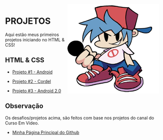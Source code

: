 
<img src="imagens/!blueballs 0boeiip.png" align="right" width="300">

# PROJETOS
Aqui estão meus primeiros projetos iniciando no HTML & CSS!

## HTML & CSS



* [Projeto #1 - Android](https://darkstack16.github.io/HTML-CSS-PROJETOS/projeto_android/index.html)

* [Projeto #2 - Cordel](https://darkstack16.github.io/HTML-CSS-PROJETOS/projeto_cordel/index.html)

* [Projeto #3 - Android 2.0](https://darkstack16.github.io/HTML-CSS-PROJETOS/projeto_android_2.0/index.html)




## Observação

Os desafios/projetos acima, são feitos com base nos projetos
do canal do Curso Em Vídeo.

* [Minha Página Principal do Github](https://github.com/Darkstack16)